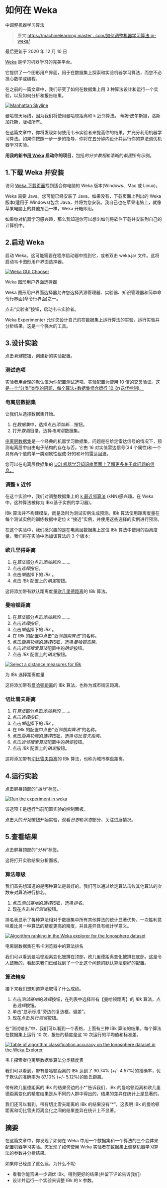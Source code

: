 # 如何在 Weka

中调整机器学习算法

> 原文:[https://machinelearning master . com/如何调整机器学习算法 in-weka/](https://machinelearningmastery.com/how-to-tune-a-machine-learning-algorithm-in-weka/)

最后更新于 2020 年 12 月 10 日

[Weka](https://machinelearningmastery.com/what-is-the-weka-machine-learning-workbench/ "What is the Weka Machine Learning Workbench") 是学习机器学习的完美平台。

它提供了一个图形用户界面，用于在数据集上探索和实验机器学习算法，而您不必担心数学或编程。

在之前的一篇文章中，我们研究了如何在数据集上用 3 种算法设计和运行一个实验，以及如何分析和报告结果。

[![Manhattan Skyline](img/7cc8475e13d818cbffb7c15511a24c0a.png)](https://machinelearningmastery.com/wp-content/uploads/2014/02/manhattan.jpg)

曼哈顿天际线，因为我们将使用曼哈顿距离和 k 近邻算法。
蒂姆·皮尔斯摄，洛斯加托斯，版权所有。

在这篇文章中，你将发现如何使用韦卡实验者来提高你的结果，并充分利用机器学习算法。如果你按照一步一步的指导，你将在五分钟内设计并运行你的算法调优机器学习实验。

**用我的新书[用 Weka](https://machinelearningmastery.com/machine-learning-mastery-weka/) 启动你的项目**，包括*的分步教程*和清晰的*截图*所有示例。

## 1.下载 Weka 并安装

访问 [Weka 下载页面](https://waikato.github.io/weka-wiki/downloading_weka/)找到适合你电脑的 Weka 版本(Windows、Mac 或 Linux)。

Weka 需要 Java。您可能已经安装了 Java，如果没有，下载页面上列出的 Weka 版本(适用于 Windows)包含 Java，并将为您安装。我自己也在苹果电脑上，就像苹果电脑上的其他东西一样，Weka 开箱即用。

如果你对机器学习感兴趣，那么我知道你可以想出如何将软件下载并安装到自己的计算机中。

## 2.启动 Weka

启动 Weka。这可能需要在程序启动器中找到它，或者双击 weka.jar 文件。这将启动韦卡图形用户界面选择器。

[![Weka GUI Chooser](img/fba124929a0da99095d1a3de3149684b.png)](https://machinelearningmastery.com/wp-content/uploads/2014/02/weka-loader.png)

Weka 图形用户界面选择器

Weka 图形用户界面选择器允许您选择资源管理器、实验器、知识管理器和简单命令行界面(命令行界面)之一。

点击“实验者”按钮，启动韦卡实验者。

Weka Experimenter 允许您设计自己的在数据集上运行算法的实验，运行实验并分析结果。这是一个强大的工具。

## 3.设计实验

点击*新建*按钮，创建新的实验配置。

### 测试选项

实验者用合理的默认值为你配置测试选项。实验配置为使用 10 倍的[交叉验证。这是一个“分类”类型的问题，每个算法+数据集组合运行 10 次(迭代控制)。](https://machinelearningmastery.com/how-to-choose-the-right-test-options-when-evaluating-machine-learning-algorithms/ "How To Choose The Right Test Options When Evaluating Machine Learning Algorithms")

### 电离层数据集

让我们从选择数据集开始。

1.  在*数据集*中，选择点击*添加新…* 按钮。
2.  打开*数据*目录，选择*电离层*数据集。

[电离层数据集](https://archive.ics.uci.edu/ml/datasets/Ionosphere)是一个经典的机器学习数据集。问题是在给定雷达信号的情况下，预测电离层中自由电子结构的存在与否。它由 16 对实值雷达信号(34 个属性)和一个具有两个值的单一类别属性组成:好的和坏的雷达回波。

您可以在电离层数据集的 [UCI 机器学习知识库页面上了解更多关于此问题的信息。](https://archive.ics.uci.edu/ml/datasets/Ionosphere)

### 调整 k 近邻

在这个实验中，我们对调整数据集上的 [k 最近邻算法](https://en.wikipedia.org/wiki/K-nearest_neighbors_algorithm) (kNN)感兴趣。在 Weka 中，这种算法被称为 IBk(基于实例的学习器)。

IBk 算法并不构建模型，而是及时为测试实例生成预测。IBk 算法使用距离度量在每个测试实例的训练数据中定位 *k* “接近”实例，并使用这些选择的实例进行预测。

在这个实验中，我们感兴趣的是在电离层数据集上定位 IBk 算法中使用的距离度量。我们将在实验中添加该算法的 3 个版本:

### 欧几里得距离

1.  在*算法*部分点击*添加新的……*。
2.  点击*选择*按钮。
3.  点击*懒*选择下的 *IBk* 。
4.  点击 *IBk* 配置上的*确定*按钮。

这将添加带有默认距离度量[欧几里德距离](https://en.wikipedia.org/wiki/Euclidean_distance)的 IBk 算法。

### 曼哈顿距离

1.  在*算法*部分点击*添加新的……*。
2.  点击*选择*按钮。
3.  点击*懒*选择下的 *IBk* 。
4.  在 IBk 的配置中点击“*近邻搜索算法*”的名称。
5.  点击*距离功能*的*选择*按钮，选择*曼哈顿态势*。
6.  点击*近邻搜索算法*配置中的*确定*按钮。
7.  点击 *IBk* 配置上的*确定*按钮。

[![Select a distance measures for IBk](img/907e90af90b6e9d6962a2e654929cd8f.png)](https://machinelearningmastery.com/wp-content/uploads/2014/02/Screen-Shot-2014-02-24-at-5.22.30-AM.png)

为 IBk 选择距离度量

这将添加带有[曼哈顿距离](https://en.wikipedia.org/wiki/Manhattan_distance)的 IBk 算法，也称为城市街区距离。

### 切比雪夫距离

1.  在*算法*部分点击*添加新的……*。
2.  点击*选择*按钮。
3.  点击*懒*选择下的 *IBk* 。
4.  在 IBk 的配置中点击“*近邻搜索算法*”的名称。
5.  点击*距离功能*的*选择*按钮，选择*切比雪夫距离*。
6.  点击*近邻搜索算法*配置中的*确定*按钮。
7.  点击 *IBk* 配置上的*确定*按钮。

这将添加带有[切比雪夫距离](https://en.wikipedia.org/wiki/Chebyshev_distance)的 IBk 算法，也称为城市棋盘距离。

## 4.运行实验

点击屏幕顶部的“*运行*”标签。

[![Run the experiment in weka](img/473d057384266fe6c48d0cee4dd6e921.png)](https://machinelearningmastery.com/wp-content/uploads/2014/02/Screen-Shot-2014-02-24-at-5.22.54-AM.png)

该选项卡是运行当前配置实验的控制面板。

点击大的*开始*按钮开始实验，观看*日志*和*状态*部分，关注进展情况。

## 5.查看结果

点击屏幕顶部的“*分析*”标签。

这将打开实验结果分析面板。

### 算法等级

我们首先想知道的是哪种算法是最好的。我们可以通过给定算法击败其他算法的次数来对算法进行排名。

1.  点击*测试基地*的*选择*按钮，选择*排名*。
2.  现在点击*执行测试*按钮。

排名表显示了每种算法相对于数据集中所有其他算法的统计显著优势。一次胜利意味着比另一种算法的精度更高的精度，并且差异具有统计学意义。

[![Algorithm ranking in the Weka explorer for the Ionosphere dataset](img/104e1d3c1478002f51ac6ef58c5e005b.png)](https://machinelearningmastery.com/wp-content/uploads/2014/02/Screen-Shot-2014-02-24-at-5.23.06-AM.png)

电离层数据集在韦卡浏览器中的算法排名

我们可以看到曼哈顿距离变化被排在顶部，欧几里德距离变化被排在底部。这是令人鼓舞的，看起来我们已经找到了一个比这个问题的默认算法更好的配置。

### 算法精度

接下来我们想知道算法取得了什么成绩。

1.  点击*测试基地*的*选择*按钮，在列表中选择带有【曼哈顿距离】的 *IBk* 算法，点击*选择*按钮。
2.  单击“显示标准”旁边的复选框。偏差”。
3.  现在点击*执行测试*按钮。

在“测试输出”中，我们可以看到一个表格，上面有三种 IBk 算法的结果。每个算法在数据集上运行 10 次，报告的精度是这 10 次运行的平均值和标准差。

[![Table of algorithm classification accuracy on the Ionosphere dataset in the Weka Explorer](img/bace77d64205883fe6c8cf0bc78e10aa.png)](https://machinelearningmastery.com/wp-content/uploads/2014/02/Screen-Shot-2014-02-24-at-5.23.26-AM.png)

韦卡探索者电离层数据集算法分类精度表

我们可以看到，带有曼哈顿距离的 IBk 达到了 90.74% (+/- 4.57%)的准确率，优于默认的准确率为 87.10% (+/- 5.12%)的欧氏距离。

带有欧几里德距离的 IBk 的结果旁边的小*”告诉我们，IBk 的曼哈顿距离和欧几里德距离变化的精度结果是从不同的人群中得出的，结果的差异在统计上是显著的。

我们还可以看到，带有切比雪夫距离的 IBk 的结果没有“*”，这表明 IBk 的曼哈顿距离和切比雪夫距离变化之间的结果差异在统计上不显著。

## 摘要

在这篇文章中，你发现了如何在 Weka 中用一个数据集和一个算法的三个变体来配置机器学习实验。您发现了如何使用 Weka 实验者在数据集上调整机器学习算法的参数并分析结果。

如果你已经走了这么远，为什么不呢:

*   看看你能否进一步调优 IBk，得到更好的结果(并留下评论告诉我们)
*   设计并运行一个实验来调整 IBk 的 k 参数。